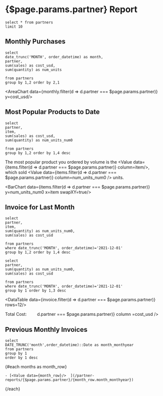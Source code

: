 # {$page.params.partner} Report

```all
select * from partners
limit 10
```

## Monthly Purchases

```monthly
select
date_trunc('MONTH', order_datetime) as month,
partner,
sum(sales) as cost_usd,
sum(quantity) as num_units

from partners
group by 1,2 order by 2,1
```


<AreaChart data={monthly.filter(d => d.partner === $page.params.partner)} y=cost_usd/>

## Most Popular Products to Date



```items
select
partner,
item,
sum(sales) as cost_usd,
sum(quantity) as num_units_num0

from partners
group by 1,2 order by 1,4 desc
```



The most popular product you ordered by volume is the <Value data={items.filter(d => d.partner === $page.params.partner)} column=item/>, which sold <Value data={items.filter(d => d.partner === $page.params.partner)} column=num_units_num0 /> units. 

<BarChart data={items.filter(d => d.partner === $page.params.partner)} y=num_units_num0 x=item swapXY=true/>




## Invoice for Last Month

```invoice
select
partner,
item,
sum(quantity) as num_units_num0,
sum(sales) as cost_usd

from partners
where date_trunc('MONTH', order_datetime)='2021-12-01'
group by 1,2 order by 1,4 desc
```

```invoice_total
select
partner,
sum(quantity) as num_units_num0,
sum(sales) as cost_usd

from partners
where date_trunc('MONTH', order_datetime)='2021-12-01'
group by 1 order by 1,3 desc
```




<DataTable data={invoice.filter(d => d.partner === $page.params.partner)} rows=12/>
<div class='invoice-total'>
<div>
    Total Cost: 
</div>
<div>
    <Value data={invoice_total.filter(d => d.partner === $page.params.partner)} column =cost_usd />
</div>
</div>




## Previous Monthly Invoices

```months
select 
DATE_TRUNC('month',order_datetime)::Date as month_monthyear
from partners
group by 1
order by 1 desc
```

{#each months as month_row}

    - [<Value data={month_row}/>  ](/partner-reports/{$page.params.partner}/{month_row.month_monthyear})

{/each}






<style>
    .invoice-total {
        display: flex;
        justify-content: space-between;
    }
</style>